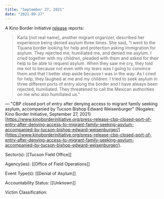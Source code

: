 ```yaml
---
title: "September 27, 2021"
date: "2021-09-27"
---
```


A Kino Border Initiative [release](https://www.kinoborderinitiative.org/press-release-cbp-closed-port-of-entry-after-denying-access-to-migrant-family-seeking-asylum-accompanied-by-tucson-bishop-edward-weisenburger/) reports:

> Karla \[not real name\], another migrant organizer, described her experience being denied asylum three times. She said, “I went to the Tijuana border looking for help and protection asking immigration for asylum. They rejected me, humiliated me, and denied me asylum. I cried together with my children, pleaded with them and asked for their help to be able to request asylum. When they saw me cry, they told me not to because not even with my tears was I going to convince them and that I better step aside because I was in the way. As I cried for help, they laughed at me and my children. I tried to seek asylum in three different ports of entry along the border and I have always been rejected, humiliated. They threatened to call the Mexican authorities on me who also humiliated us.”

— "CBP closed port of entry after denying access to migrant family seeking asylum, accompanied by Tucson Bishop Edward Weisenburger" (Nogales: Kino Border Initiative, September 27, 2021) [https://www.kinoborderinitiative.org/press-release-cbp-closed-port-of-entry-after-denying-access-to-migrant-family-seeking-asylum-accompanied-by-tucson-bishop-edward-weisenburger/](https://www.kinoborderinitiative.org/press-release-cbp-closed-port-of-entry-after-denying-access-to-migrant-family-seeking-asylum-accompanied-by-tucson-bishop-edward-weisenburger/).

Sector(s): [[Tucson Field Office]]

Agency(ies): [[Office of Field Operations]]

Event Type(s): [[Denial of Asylum]]

Accountability Status: [[Unknown]]

Victim Classification: 